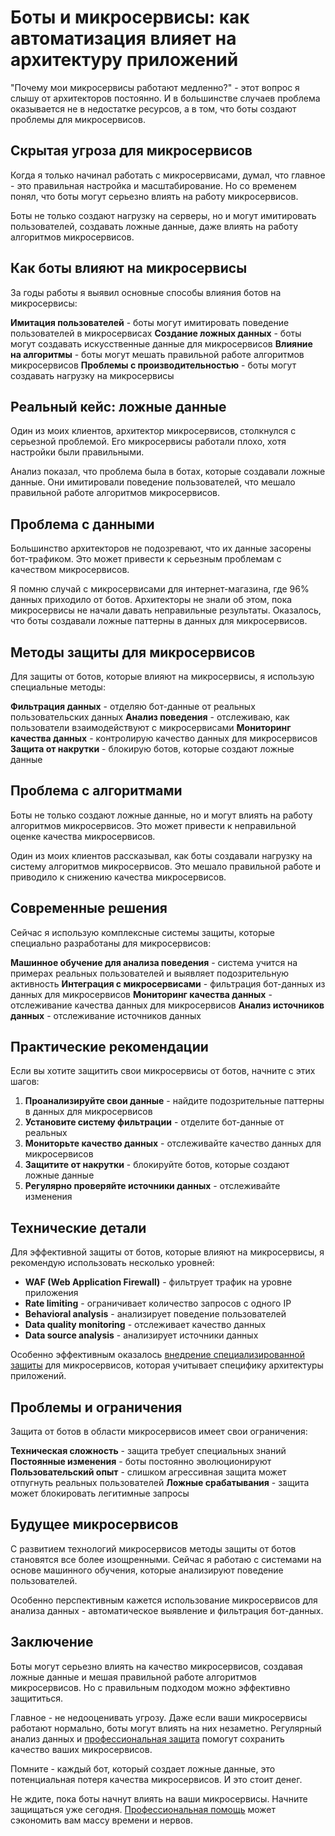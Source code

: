 # Боты и микросервисы: как автоматизация влияет на архитектуру приложений

"Почему мои микросервисы работают медленно?" - этот вопрос я слышу от архитекторов постоянно. И в большинстве случаев проблема оказывается не в недостатке ресурсов, а в том, что боты создают проблемы для микросервисов.

## Скрытая угроза для микросервисов

Когда я только начинал работать с микросервисами, думал, что главное - это правильная настройка и масштабирование. Но со временем понял, что боты могут серьезно влиять на работу микросервисов.

Боты не только создают нагрузку на серверы, но и могут имитировать пользователей, создавать ложные данные, даже влиять на работу алгоритмов микросервисов.

## Как боты влияют на микросервисы

За годы работы я выявил основные способы влияния ботов на микросервисы:

**Имитация пользователей** - боты могут имитировать поведение пользователей в микросервисах
**Создание ложных данных** - боты могут создавать искусственные данные для микросервисов
**Влияние на алгоритмы** - боты могут мешать правильной работе алгоритмов микросервисов
**Проблемы с производительностью** - боты могут создавать нагрузку на микросервисы

## Реальный кейс: ложные данные

Один из моих клиентов, архитектор микросервисов, столкнулся с серьезной проблемой. Его микросервисы работали плохо, хотя настройки были правильными.

Анализ показал, что проблема была в ботах, которые создавали ложные данные. Они имитировали поведение пользователей, что мешало правильной работе алгоритмов микросервисов.

## Проблема с данными

Большинство архитекторов не подозревают, что их данные засорены бот-трафиком. Это может привести к серьезным проблемам с качеством микросервисов.

Я помню случай с микросервисами для интернет-магазина, где 96% данных приходило от ботов. Архитекторы не знали об этом, пока микросервисы не начали давать неправильные результаты. Оказалось, что боты создавали ложные паттерны в данных для микросервисов.

## Методы защиты для микросервисов

Для защиты от ботов, которые влияют на микросервисы, я использую специальные методы:

**Фильтрация данных** - отделяю бот-данные от реальных пользовательских данных
**Анализ поведения** - отслеживаю, как пользователи взаимодействуют с микросервисами
**Мониторинг качества данных** - контролирую качество данных для микросервисов
**Защита от накрутки** - блокирую ботов, которые создают ложные данные

## Проблема с алгоритмами

Боты не только создают ложные данные, но и могут влиять на работу алгоритмов микросервисов. Это может привести к неправильной оценке качества микросервисов.

Один из моих клиентов рассказывал, как боты создавали нагрузку на систему алгоритмов микросервисов. Это мешало правильной работе и приводило к снижению качества микросервисов.

## Современные решения

Сейчас я использую комплексные системы защиты, которые специально разработаны для микросервисов:

**Машинное обучение для анализа поведения** - система учится на примерах реальных пользователей и выявляет подозрительную активность
**Интеграция с микросервисами** - фильтрация бот-данных из данных для микросервисов
**Мониторинг качества данных** - отслеживание качества данных для микросервисов
**Анализ источников данных** - отслеживание источников данных

## Практические рекомендации

Если вы хотите защитить свои микросервисы от ботов, начните с этих шагов:

1. **Проанализируйте свои данные** - найдите подозрительные паттерны в данных для микросервисов
2. **Установите систему фильтрации** - отделите бот-данные от реальных
3. **Мониторьте качество данных** - отслеживайте качество данных для микросервисов
4. **Защитите от накрутки** - блокируйте ботов, которые создают ложные данные
5. **Регулярно проверяйте источники данных** - отслеживайте изменения

## Технические детали

Для эффективной защиты от ботов, которые влияют на микросервисы, я рекомендую использовать несколько уровней:

- **WAF (Web Application Firewall)** - фильтрует трафик на уровне приложения
- **Rate limiting** - ограничивает количество запросов с одного IP
- **Behavioral analysis** - анализирует поведение пользователей
- **Data quality monitoring** - отслеживает качество данных
- **Data source analysis** - анализирует источники данных

Особенно эффективным оказалось [внедрение специализированной защиты](https://progaem.com/ustanovka-antibота-usluga-po-zashhite-ot-botов-vashih-sajtов-na-различных-cms-системах.html) для микросервисов, которая учитывает специфику архитектуры приложений.

## Проблемы и ограничения

Защита от ботов в области микросервисов имеет свои ограничения:

**Техническая сложность** - защита требует специальных знаний
**Постоянные изменения** - боты постоянно эволюционируют
**Пользовательский опыт** - слишком агрессивная защита может отпугнуть реальных пользователей
**Ложные срабатывания** - защита может блокировать легитимные запросы

## Будущее микросервисов

С развитием технологий микросервисов методы защиты от ботов становятся все более изощренными. Сейчас я работаю с системами на основе машинного обучения, которые анализируют поведение пользователей.

Особенно перспективным кажется использование микросервисов для анализа данных - автоматическое выявление и фильтрация бот-данных.

## Заключение

Боты могут серьезно влиять на качество микросервисов, создавая ложные данные и мешая правильной работе алгоритмов микросервисов. Но с правильным подходом можно эффективно защититься.

Главное - не недооценивать угрозу. Даже если ваши микросервисы работают нормально, боты могут влиять на них незаметно. Регулярный анализ данных и [профессиональная защита](https://progaem.com/ustanovka-antibота-usluga-po-zashhite-ot-botов-vashih-sajtов-na-различных-cms-системах.html) помогут сохранить качество ваших микросервисов.

Помните - каждый бот, который создает ложные данные, это потенциальная потеря качества микросервисов. И это стоит денег.

Не ждите, пока боты начнут влиять на ваши микросервисы. Начните защищаться уже сегодня. [Профессиональная помощь](https://progaem.com/ustanovka-antibота-usluga-po-zashhite-ot-botов-vashih-sajtов-na-различных-cms-системах.html) может сэкономить вам массу времени и нервов.

